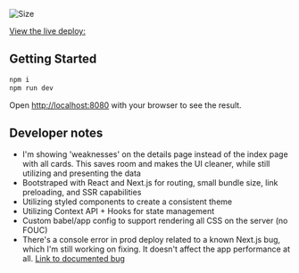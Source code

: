 ![Size](https://github-size-badge.herokuapp.com/ryanbahan/learnable.svg)

[View the live deploy:](https://pokedex-ten-gold.vercel.app)

## Getting Started

```bash
npm i
npm run dev
```

Open [http://localhost:8080](http://localhost:8080) with your browser to see the result.

## Developer notes

- I'm showing 'weaknesses' on the details page instead of the index page with all cards. This saves room and makes the UI cleaner, while still utilizing and presenting the data
- Bootstraped with React and Next.js for routing, small bundle size, link preloading, and SSR capabilities
- Utilizing styled components to create a consistent theme
- Utilizing Context API + Hooks for state management
- Custom babel/app config to support rendering all CSS on the server (no FOUC)
- There's a console error in prod deploy related to a known Next.js bug, which I'm still working on fixing. It doesn't affect the app performance at all. [Link to documented bug](https://spectrum.chat/next-js/general/next-static-pages-js-404-not-found-build-issue~de17fd85-fd62-47e2-a324-93abd35f6837?m=MTU1Mzk0MjY4NjIzMQ==)
